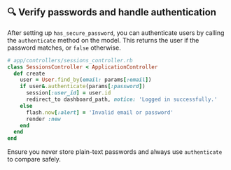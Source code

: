 ## 🔍 Verify passwords and handle authentication

After setting up `has_secure_password`, you can authenticate users by calling the `authenticate` method on the model. This returns the user if the password matches, or `false` otherwise.

```ruby
# app/controllers/sessions_controller.rb
class SessionsController < ApplicationController
  def create
    user = User.find_by(email: params[:email])
    if user&.authenticate(params[:password])
      session[:user_id] = user.id
      redirect_to dashboard_path, notice: 'Logged in successfully.'
    else
      flash.now[:alert] = 'Invalid email or password'
      render :new
    end
  end
end
```

Ensure you never store plain-text passwords and always use `authenticate` to compare safely.
